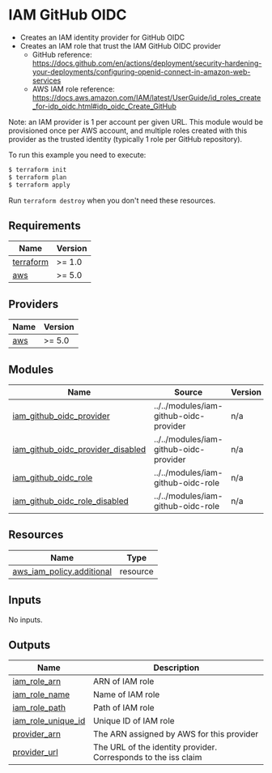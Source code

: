 # IAM GitHub OIDC

- Creates an IAM identity provider for GitHub OIDC
- Creates an IAM role that trust the IAM GitHub OIDC provider
  - GitHub reference: https://docs.github.com/en/actions/deployment/security-hardening-your-deployments/configuring-openid-connect-in-amazon-web-services
  - AWS IAM role reference: https://docs.aws.amazon.com/IAM/latest/UserGuide/id_roles_create_for-idp_oidc.html#idp_oidc_Create_GitHub

Note: an IAM provider is 1 per account per given URL. This module would be provisioned once per AWS account, and multiple roles created with this provider as the trusted identity (typically 1 role per GitHub repository).

To run this example you need to execute:

```bash
$ terraform init
$ terraform plan
$ terraform apply
```

Run `terraform destroy` when you don't need these resources.

<!-- BEGINNING OF PRE-COMMIT-TERRAFORM DOCS HOOK -->
## Requirements

| Name | Version |
|------|---------|
| <a name="requirement_terraform"></a> [terraform](#requirement\_terraform) | >= 1.0 |
| <a name="requirement_aws"></a> [aws](#requirement\_aws) | >= 5.0 |

## Providers

| Name | Version |
|------|---------|
| <a name="provider_aws"></a> [aws](#provider\_aws) | >= 5.0 |

## Modules

| Name | Source | Version |
|------|--------|---------|
| <a name="module_iam_github_oidc_provider"></a> [iam\_github\_oidc\_provider](#module\_iam\_github\_oidc\_provider) | ../../modules/iam-github-oidc-provider | n/a |
| <a name="module_iam_github_oidc_provider_disabled"></a> [iam\_github\_oidc\_provider\_disabled](#module\_iam\_github\_oidc\_provider\_disabled) | ../../modules/iam-github-oidc-provider | n/a |
| <a name="module_iam_github_oidc_role"></a> [iam\_github\_oidc\_role](#module\_iam\_github\_oidc\_role) | ../../modules/iam-github-oidc-role | n/a |
| <a name="module_iam_github_oidc_role_disabled"></a> [iam\_github\_oidc\_role\_disabled](#module\_iam\_github\_oidc\_role\_disabled) | ../../modules/iam-github-oidc-role | n/a |

## Resources

| Name | Type |
|------|------|
| [aws_iam_policy.additional](https://registry.terraform.io/providers/hashicorp/aws/latest/docs/resources/iam_policy) | resource |

## Inputs

No inputs.

## Outputs

| Name | Description |
|------|-------------|
| <a name="output_iam_role_arn"></a> [iam\_role\_arn](#output\_iam\_role\_arn) | ARN of IAM role |
| <a name="output_iam_role_name"></a> [iam\_role\_name](#output\_iam\_role\_name) | Name of IAM role |
| <a name="output_iam_role_path"></a> [iam\_role\_path](#output\_iam\_role\_path) | Path of IAM role |
| <a name="output_iam_role_unique_id"></a> [iam\_role\_unique\_id](#output\_iam\_role\_unique\_id) | Unique ID of IAM role |
| <a name="output_provider_arn"></a> [provider\_arn](#output\_provider\_arn) | The ARN assigned by AWS for this provider |
| <a name="output_provider_url"></a> [provider\_url](#output\_provider\_url) | The URL of the identity provider. Corresponds to the iss claim |
<!-- END OF PRE-COMMIT-TERRAFORM DOCS HOOK -->
